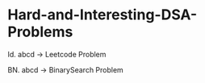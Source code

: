 # Hard-and-Interesting-DSA-Problems

Id. abcd -> Leetcode Problem

BN. abcd -> BinarySearch Problem
